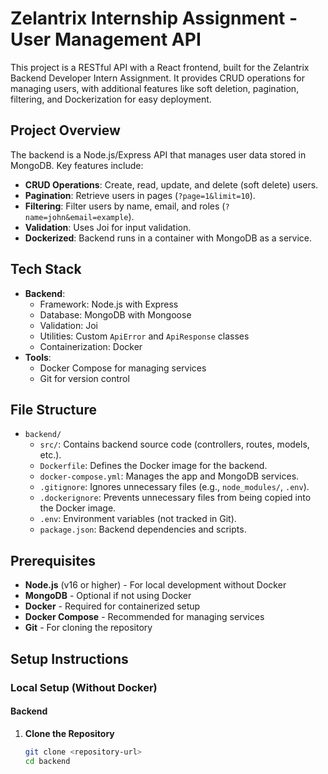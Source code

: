 # Zelantrix Internship Assignment - User Management API

This project is a RESTful API with a React frontend, built for the Zelantrix Backend Developer Intern Assignment. It provides CRUD operations for managing users, with additional features like soft deletion, pagination, filtering, and Dockerization for easy deployment.

## Project Overview
The backend is a Node.js/Express API that manages user data stored in MongoDB. 
Key features include:
- **CRUD Operations**: Create, read, update, and delete (soft delete) users.
- **Pagination**: Retrieve users in pages (`?page=1&limit=10`).
- **Filtering**: Filter users by name, email, and roles (`?name=john&email=example`).
- **Validation**: Uses Joi for input validation.
- **Dockerized**: Backend runs in a container with MongoDB as a service.

## Tech Stack
- **Backend**:
  - Framework: Node.js with Express
  - Database: MongoDB with Mongoose
  - Validation: Joi
  - Utilities: Custom `ApiError` and `ApiResponse` classes
  - Containerization: Docker
- **Tools**:
  - Docker Compose for managing services
  - Git for version control

## File Structure
- `backend/`
  - `src/`: Contains backend source code (controllers, routes, models, etc.).
  - `Dockerfile`: Defines the Docker image for the backend.
  - `docker-compose.yml`: Manages the app and MongoDB services.
  - `.gitignore`: Ignores unnecessary files (e.g., `node_modules/`, `.env`).
  - `.dockerignore`: Prevents unnecessary files from being copied into the Docker image.
  - `.env`: Environment variables (not tracked in Git).
  - `package.json`: Backend dependencies and scripts.

## Prerequisites
- **Node.js** (v16 or higher) - For local development without Docker
- **MongoDB** - Optional if not using Docker
- **Docker** - Required for containerized setup
- **Docker Compose** - Recommended for managing services
- **Git** - For cloning the repository

## Setup Instructions

### Local Setup (Without Docker)
#### Backend
1. **Clone the Repository**
   ```bash
   git clone <repository-url>
   cd backend